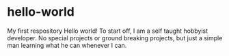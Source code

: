 # hello-world
My first respository
Hello world! To start off, I am a self taught hobbyist developer. No special projects or ground breaking projects, but just a simple man learning what he can whenever I can.
